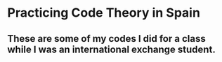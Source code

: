 # Practicing Code Theory in Spain

## These are some of my codes I did for a class while I was an international exchange student.
